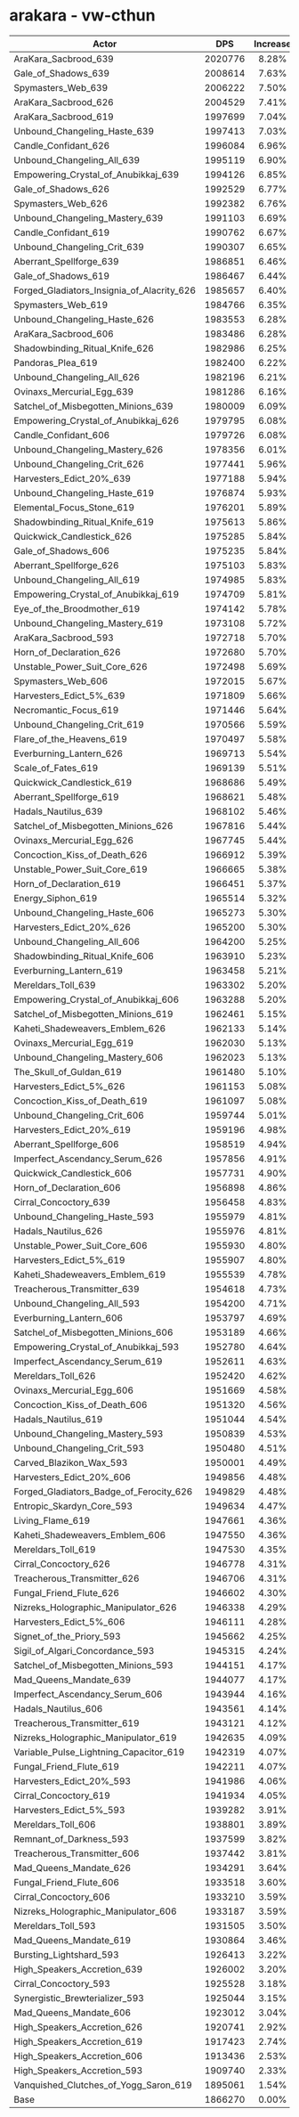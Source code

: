 # arakara - vw-cthun
| Actor | DPS | Increase |
|---|:---:|:---:|
|AraKara_Sacbrood_639|2020776|8.28%|
|Gale_of_Shadows_639|2008614|7.63%|
|Spymasters_Web_639|2006222|7.50%|
|AraKara_Sacbrood_626|2004529|7.41%|
|AraKara_Sacbrood_619|1997699|7.04%|
|Unbound_Changeling_Haste_639|1997413|7.03%|
|Candle_Confidant_626|1996084|6.96%|
|Unbound_Changeling_All_639|1995119|6.90%|
|Empowering_Crystal_of_Anubikkaj_639|1994126|6.85%|
|Gale_of_Shadows_626|1992529|6.77%|
|Spymasters_Web_626|1992382|6.76%|
|Unbound_Changeling_Mastery_639|1991103|6.69%|
|Candle_Confidant_619|1990762|6.67%|
|Unbound_Changeling_Crit_639|1990307|6.65%|
|Aberrant_Spellforge_639|1986851|6.46%|
|Gale_of_Shadows_619|1986467|6.44%|
|Forged_Gladiators_Insignia_of_Alacrity_626|1985657|6.40%|
|Spymasters_Web_619|1984766|6.35%|
|Unbound_Changeling_Haste_626|1983553|6.28%|
|AraKara_Sacbrood_606|1983486|6.28%|
|Shadowbinding_Ritual_Knife_626|1982986|6.25%|
|Pandoras_Plea_619|1982400|6.22%|
|Unbound_Changeling_All_626|1982196|6.21%|
|Ovinaxs_Mercurial_Egg_639|1981286|6.16%|
|Satchel_of_Misbegotten_Minions_639|1980009|6.09%|
|Empowering_Crystal_of_Anubikkaj_626|1979795|6.08%|
|Candle_Confidant_606|1979726|6.08%|
|Unbound_Changeling_Mastery_626|1978356|6.01%|
|Unbound_Changeling_Crit_626|1977441|5.96%|
|Harvesters_Edict_20%_639|1977188|5.94%|
|Unbound_Changeling_Haste_619|1976874|5.93%|
|Elemental_Focus_Stone_619|1976201|5.89%|
|Shadowbinding_Ritual_Knife_619|1975613|5.86%|
|Quickwick_Candlestick_626|1975285|5.84%|
|Gale_of_Shadows_606|1975235|5.84%|
|Aberrant_Spellforge_626|1975103|5.83%|
|Unbound_Changeling_All_619|1974985|5.83%|
|Empowering_Crystal_of_Anubikkaj_619|1974709|5.81%|
|Eye_of_the_Broodmother_619|1974142|5.78%|
|Unbound_Changeling_Mastery_619|1973108|5.72%|
|AraKara_Sacbrood_593|1972718|5.70%|
|Horn_of_Declaration_626|1972680|5.70%|
|Unstable_Power_Suit_Core_626|1972498|5.69%|
|Spymasters_Web_606|1972015|5.67%|
|Harvesters_Edict_5%_639|1971809|5.66%|
|Necromantic_Focus_619|1971446|5.64%|
|Unbound_Changeling_Crit_619|1970566|5.59%|
|Flare_of_the_Heavens_619|1970497|5.58%|
|Everburning_Lantern_626|1969713|5.54%|
|Scale_of_Fates_619|1969139|5.51%|
|Quickwick_Candlestick_619|1968686|5.49%|
|Aberrant_Spellforge_619|1968621|5.48%|
|Hadals_Nautilus_639|1968102|5.46%|
|Satchel_of_Misbegotten_Minions_626|1967816|5.44%|
|Ovinaxs_Mercurial_Egg_626|1967745|5.44%|
|Concoction_Kiss_of_Death_626|1966912|5.39%|
|Unstable_Power_Suit_Core_619|1966665|5.38%|
|Horn_of_Declaration_619|1966451|5.37%|
|Energy_Siphon_619|1965514|5.32%|
|Unbound_Changeling_Haste_606|1965273|5.30%|
|Harvesters_Edict_20%_626|1965200|5.30%|
|Unbound_Changeling_All_606|1964200|5.25%|
|Shadowbinding_Ritual_Knife_606|1963910|5.23%|
|Everburning_Lantern_619|1963458|5.21%|
|Mereldars_Toll_639|1963302|5.20%|
|Empowering_Crystal_of_Anubikkaj_606|1963288|5.20%|
|Satchel_of_Misbegotten_Minions_619|1962461|5.15%|
|Kaheti_Shadeweavers_Emblem_626|1962133|5.14%|
|Ovinaxs_Mercurial_Egg_619|1962030|5.13%|
|Unbound_Changeling_Mastery_606|1962023|5.13%|
|The_Skull_of_Guldan_619|1961480|5.10%|
|Harvesters_Edict_5%_626|1961153|5.08%|
|Concoction_Kiss_of_Death_619|1961097|5.08%|
|Unbound_Changeling_Crit_606|1959744|5.01%|
|Harvesters_Edict_20%_619|1959196|4.98%|
|Aberrant_Spellforge_606|1958519|4.94%|
|Imperfect_Ascendancy_Serum_626|1957856|4.91%|
|Quickwick_Candlestick_606|1957731|4.90%|
|Horn_of_Declaration_606|1956898|4.86%|
|Cirral_Concoctory_639|1956458|4.83%|
|Unbound_Changeling_Haste_593|1955979|4.81%|
|Hadals_Nautilus_626|1955976|4.81%|
|Unstable_Power_Suit_Core_606|1955930|4.80%|
|Harvesters_Edict_5%_619|1955907|4.80%|
|Kaheti_Shadeweavers_Emblem_619|1955539|4.78%|
|Treacherous_Transmitter_639|1954618|4.73%|
|Unbound_Changeling_All_593|1954200|4.71%|
|Everburning_Lantern_606|1953797|4.69%|
|Satchel_of_Misbegotten_Minions_606|1953189|4.66%|
|Empowering_Crystal_of_Anubikkaj_593|1952780|4.64%|
|Imperfect_Ascendancy_Serum_619|1952611|4.63%|
|Mereldars_Toll_626|1952420|4.62%|
|Ovinaxs_Mercurial_Egg_606|1951669|4.58%|
|Concoction_Kiss_of_Death_606|1951320|4.56%|
|Hadals_Nautilus_619|1951044|4.54%|
|Unbound_Changeling_Mastery_593|1950839|4.53%|
|Unbound_Changeling_Crit_593|1950480|4.51%|
|Carved_Blazikon_Wax_593|1950001|4.49%|
|Harvesters_Edict_20%_606|1949856|4.48%|
|Forged_Gladiators_Badge_of_Ferocity_626|1949829|4.48%|
|Entropic_Skardyn_Core_593|1949634|4.47%|
|Living_Flame_619|1947661|4.36%|
|Kaheti_Shadeweavers_Emblem_606|1947550|4.36%|
|Mereldars_Toll_619|1947530|4.35%|
|Cirral_Concoctory_626|1946778|4.31%|
|Treacherous_Transmitter_626|1946706|4.31%|
|Fungal_Friend_Flute_626|1946602|4.30%|
|Nizreks_Holographic_Manipulator_626|1946338|4.29%|
|Harvesters_Edict_5%_606|1946111|4.28%|
|Signet_of_the_Priory_593|1945662|4.25%|
|Sigil_of_Algari_Concordance_593|1945315|4.24%|
|Satchel_of_Misbegotten_Minions_593|1944151|4.17%|
|Mad_Queens_Mandate_639|1944077|4.17%|
|Imperfect_Ascendancy_Serum_606|1943944|4.16%|
|Hadals_Nautilus_606|1943561|4.14%|
|Treacherous_Transmitter_619|1943121|4.12%|
|Nizreks_Holographic_Manipulator_619|1942635|4.09%|
|Variable_Pulse_Lightning_Capacitor_619|1942319|4.07%|
|Fungal_Friend_Flute_619|1942211|4.07%|
|Harvesters_Edict_20%_593|1941986|4.06%|
|Cirral_Concoctory_619|1941934|4.05%|
|Harvesters_Edict_5%_593|1939282|3.91%|
|Mereldars_Toll_606|1938801|3.89%|
|Remnant_of_Darkness_593|1937599|3.82%|
|Treacherous_Transmitter_606|1937442|3.81%|
|Mad_Queens_Mandate_626|1934291|3.64%|
|Fungal_Friend_Flute_606|1933518|3.60%|
|Cirral_Concoctory_606|1933210|3.59%|
|Nizreks_Holographic_Manipulator_606|1933187|3.59%|
|Mereldars_Toll_593|1931505|3.50%|
|Mad_Queens_Mandate_619|1930864|3.46%|
|Bursting_Lightshard_593|1926413|3.22%|
|High_Speakers_Accretion_639|1926002|3.20%|
|Cirral_Concoctory_593|1925528|3.18%|
|Synergistic_Brewterializer_593|1925044|3.15%|
|Mad_Queens_Mandate_606|1923012|3.04%|
|High_Speakers_Accretion_626|1920741|2.92%|
|High_Speakers_Accretion_619|1917423|2.74%|
|High_Speakers_Accretion_606|1913436|2.53%|
|High_Speakers_Accretion_593|1909740|2.33%|
|Vanquished_Clutches_of_Yogg_Saron_619|1895061|1.54%|
|Base|1866270|0.00%|

